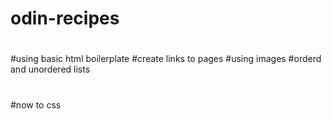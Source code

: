 # odin-recipes
#
#
#using basic html boilerplate
#create links to pages
#using images
#orderd and unordered lists
#
#now to css
#
#
#
#
#
#
#
